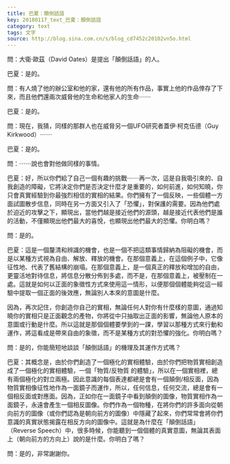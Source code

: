 ```yaml
---
title: 巴夏：顛倒話語
key: 20180117_text_巴夏：顛倒話語
category: text
tags: 文字
source: http://blog.sina.com.cn/s/blog_cd7452c20102vn5o.html
---
```


問：大衛‧歐茲（David Oates）是提出「顛倒話語」的人。

巴夏：是的。

問：有人燒了他的辦公室和他的家，還有他的所有作品，事實上他的作品倖存了下來，而且他們還兩次威脅他的生命和他家人的生命⋯⋯

巴夏：是的。

問：現在，我猜，同樣的那群人也在威脅另一個UFO研究者蓋伊‧柯克伍德（Guy Kirkwood）⋯⋯

巴夏：是的。

問：⋯⋯說也會對他做同樣的事情。

巴夏：好，所以你們給了自己一個有趣的挑戰⋯⋯再一次，這是自我吸引來的、自我創造的障礙，它將決定你們是否決定什麼才是重要的，如何前進，如何知曉，你只會真實經驗到你最強烈相信的實相的結果。你們擁有了一個反映，一些個體一方面試圖散步信息，同時在另一方面又引入了「恐懼」，對保護的需要。因為他們處於迫近的攻擊之下，顯現出，當他們越是接近他們的源頭，越是接近代表他們是誰的活動，不僅顯現出他們最大的喜悅，也顯現出他們最大的恐懼。你明白嗎？

問：是的。

巴夏：這是一個釐清和辨識的機會，也是一個不把這類事情歸納為阻礙的機會，而是以某種方式視為自由、解放、釋放的機會。在那個意義上，在這個例子中，它像征性地、代表了舊結構的崩塌。在那個意義上，是一個真正的釋放和增加的自由，更靈活地對待信息，將信息分散分佈到多處，而不是，在那個意義上，被壓制在一處。這就是如何以正面的象徵性方式來使用這一情形，以便那個個體能夠從這一經驗中提取一個正面的後效應，無論別人本來的意圖是什麼。

因為，再次記住，你創造你自己的實相，無論任何人對你有什麼樣的意圖，通過知曉你的實相只是正面觀念的產物，你將從中只抽取出正面的影響，無論他人原本的意圖或行動是什麼。所以這就是那個個體要學到的一課，學習以那種方式來行動和運作，將這看成是帶來自由的象徵，而不是某種方式的對恐懼的強化。你明白嗎？

問：是的，你能簡短地談談「顛倒話語」的機理及其運作方式嗎？

巴夏：其概念是，由於你們創造了一個極化的實相體驗，由於你們把物質實相創造成了一個極化的實相體驗，一個「物質/反物質 的體驗」，所以在一個實相裡，總有兩個極化的對立兩極。因此意識的每個表達都總是會有一個顛倒/相反面，因為物質實相像征性地作為一面鏡子而運作，所以，任何信息，任何交流，總是會有一個相反面或對應面。因為，正如你在一面鏡子中看到顛倒的圖像，物質實相作為一面鏡子，永遠會產生一個相反圖像。你們作為一個物種，在將你們的許多面向從朝向前方的圖像（或你們認為是朝向前方的圖像）中隱藏了起來，你們常常會將你們意識的真實狀態揭露在相反方向的圖像中。這就是為什麼在「顛倒話語」（Reverse Speech）中，很多時候，你能聽到一個個體的真實意圖，無論其表面上（朝向前方的方向上）說的是什麼。你明白了嗎？

問：是的，非常謝謝你。
